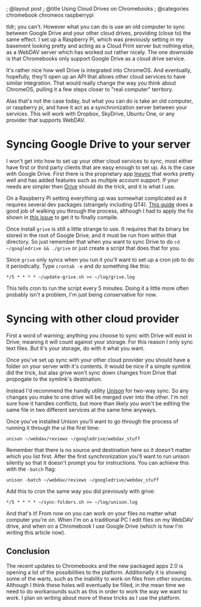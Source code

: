 ; @layout post
; @title Using Cloud Drives on Chromebooks
; @categories chromebook chromeos raspberrypi

tldr; you can't. However what you can do is use an old computer to sync between Google Drive and your other cloud drives, providing (close to) the same effect. I set up a Raspberry Pi, which was previously setting in my basement looking pretty and acting as a Cloud Print server but nothing else, as a WebDAV server which has worked out rather nicely. The one downside is that Chromebooks only support Google Drive as a cloud drive service.

It's rather nice how well Drive is integrated into ChromeOS. And eventually, hopefully, they'll open up an API that allows other cloud services to have similar integration. That would really change the way you think about ChromeOS, pulling it a few steps closer to "real computer" territory.

Alas that's not the case today, but what you can do is take an old computer, or raspberry pi, and have it act as a synchronization server between your services. This will work with Dropbox, SkyDrive, Ubuntu One, or any provider that supports WebDAV.

# Syncing Google Drive to your server

I won't get into how to set up your other cloud services to sync, most either have first or third party clients that are easy enough to set up. As is the case with Google Drive. First there is the proprietary app [Insync](https://www.insynchq.com/) that works pretty well and has added features such as multiple account support. If your needs are simpler then [Grive](http://www.lbreda.com/grive/start) should do the trick, and it is what I use.

On a Raspberry Pi setting everything up was somewhat complicated as it requires several dev packages (strangely including QT4). [This guide](http://www.stuffaboutcode.com/2013/03/raspberry-pi-google-drive-grive.html) does a good job of walking you through the process, although I had to apply the fix shown in [this issue](https://github.com/Grive/grive/issues/168) to get it to finally compile.

Once install `grive` is still a little strange to use. It requires that its binary be stored in the root of Google Drive, and it must be run from within that directory. So just remember that when you want to sync Drive to do `cd ~/googledrive && ./grive` or just create a script that does that for you.

Since `grive` only syncs when you run it you'll want to set up a cron job to do it periodically. Type `crontab -e` and do something like this:

```
*/5 * * * * ~/update-grive.sh >> ~/log/grive.log
```

This tells cron to run the script every 5 minutes. Doing it a little more often probably isn't a problem, I'm just being conservative for now.

# Syncing with other cloud provider

First a word of warning; anything you choose to sync with Drive will exist in Drive; meaning it will count against your storage. For this reason I only sync text files. But it's your storage, do with it what you want.

Once you've set up sync with your other cloud provider you should have a folder on your server with it's contents. It would be nice if a simple symlink did the trick, but alas grive won't sync down changes from Drive that propogate to the symlink's destination.

Instead I'd recommend the handly utility [Unison](http://www.cis.upenn.edu/~bcpierce/unison/) for two-way sync. So any changes you make to one drive will be merged over into the other. I'm not sure how it handles conflicts, but more than likely you won't be editing the same file in two different services at the same time anyways.

Once you've installed Unison you'll want to go through the process of running it through the ui the first time:

```
unison ~/webdav/reviews ~/googledrive/webdav_stuff
```

Remember that there is no source and destination here so it doesn't matter which you list first. After the first synchronization you'll want to run unison silently so that it doesn't prompt you for instructions. You can achieve this with the `-batch` flag:

```
unison -batch ~/webdav/reviews ~/googledrive/webdav_stuff
```

Add this to cron the same way you did previously with grive:

```
*/5 * * * * ~/sync-folders.sh >> ~/log/unison.log
```

And that's it! From now on you can work on your files no matter what computer you're on. When I'm on a traditional PC I edit files on my WebDAV drive, and when on a Chromebook I use Google Drive (which is how I'm writing this article now).

## Conclusion

The recent updates to Chromebooks and the new packaged apps 2.0 is opening a lot of the possibilities to the platform. Additionally it is showing some of the warts, such as the inability to work on files from _other_ sources. Although I think these holes will eventually be filled, in the mean time we need to do workarounds such as this in order to work the way we want to work. I plan on writing about more of these tricks as I use the platform.
